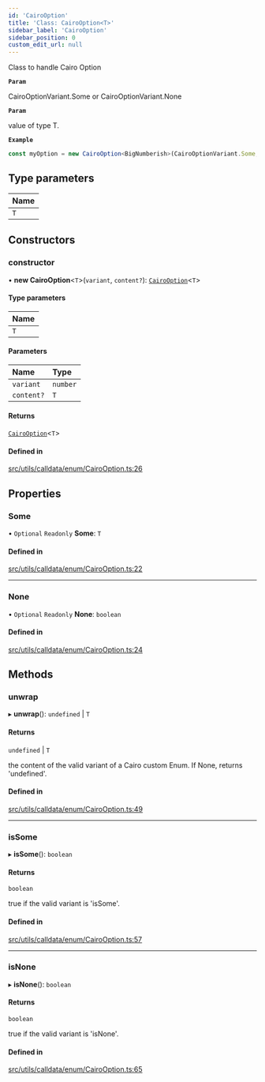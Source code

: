 ```yaml
---
id: 'CairoOption'
title: 'Class: CairoOption<T>'
sidebar_label: 'CairoOption'
sidebar_position: 0
custom_edit_url: null
---
```


Class to handle Cairo Option

**`Param`**

CairoOptionVariant.Some or CairoOptionVariant.None

**`Param`**

value of type T.

**`Example`**

```typescript
const myOption = new CairoOption<BigNumberish>(CairoOptionVariant.Some, '0x54dda8');
```

## Type parameters

| Name |
| :--- |
| `T`  |

## Constructors

### constructor

• **new CairoOption**<`T`\>(`variant`, `content?`): [`CairoOption`](CairoOption.md)<`T`\>

#### Type parameters

| Name |
| :--- |
| `T`  |

#### Parameters

| Name       | Type     |
| :--------- | :------- |
| `variant`  | `number` |
| `content?` | `T`      |

#### Returns

[`CairoOption`](CairoOption.md)<`T`\>

#### Defined in

[src/utils/calldata/enum/CairoOption.ts:26](https://github.com/starknet-io/starknet.js/blob/v6.23.1/src/utils/calldata/enum/CairoOption.ts#L26)

## Properties

### Some

• `Optional` `Readonly` **Some**: `T`

#### Defined in

[src/utils/calldata/enum/CairoOption.ts:22](https://github.com/starknet-io/starknet.js/blob/v6.23.1/src/utils/calldata/enum/CairoOption.ts#L22)

---

### None

• `Optional` `Readonly` **None**: `boolean`

#### Defined in

[src/utils/calldata/enum/CairoOption.ts:24](https://github.com/starknet-io/starknet.js/blob/v6.23.1/src/utils/calldata/enum/CairoOption.ts#L24)

## Methods

### unwrap

▸ **unwrap**(): `undefined` \| `T`

#### Returns

`undefined` \| `T`

the content of the valid variant of a Cairo custom Enum.
If None, returns 'undefined'.

#### Defined in

[src/utils/calldata/enum/CairoOption.ts:49](https://github.com/starknet-io/starknet.js/blob/v6.23.1/src/utils/calldata/enum/CairoOption.ts#L49)

---

### isSome

▸ **isSome**(): `boolean`

#### Returns

`boolean`

true if the valid variant is 'isSome'.

#### Defined in

[src/utils/calldata/enum/CairoOption.ts:57](https://github.com/starknet-io/starknet.js/blob/v6.23.1/src/utils/calldata/enum/CairoOption.ts#L57)

---

### isNone

▸ **isNone**(): `boolean`

#### Returns

`boolean`

true if the valid variant is 'isNone'.

#### Defined in

[src/utils/calldata/enum/CairoOption.ts:65](https://github.com/starknet-io/starknet.js/blob/v6.23.1/src/utils/calldata/enum/CairoOption.ts#L65)
